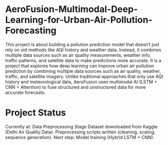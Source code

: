 # AeroFusion-Multimodal-Deep-Learning-for-Urban-Air-Pollution-Forecasting
This project is about building a pollution prediction model that doesn’t just rely on old methods like AQI history and weather data. Instead, it combines multiple data sources such as air quality measurements, weather info, traffic patterns, and satellite data to make predictions more accurate.
It is a  project that explores how deep learning can improve urban air pollution prediction by combining multiple data sources such as air quality, weather, traffic, and satellite imagery.
Unlike traditional approaches that only use AQI history and meteorological data, AeroFusion uses multimodal AI (LSTM + CNN + Attention) to fuse structured and unstructured data for more accurate forecasts.

# Project Status

 Currently at: Data Preprocessing Stage
 Dataset downloaded from Kaggle (Delhi Air Quality Data).
 Preprocessing scripts written (cleaning, scaling, sequence generation).
 Next step: Model training (Hybrid LSTM + CNN).
